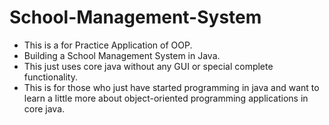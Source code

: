 # School-Management-System

- This is a for Practice Application of OOP.
- Building a School Management System in Java.
- This just uses core java without any GUI or special complete functionality. 
- This is for those who just have started programming in java and want to learn a little more about object-oriented programming applications in core java.
